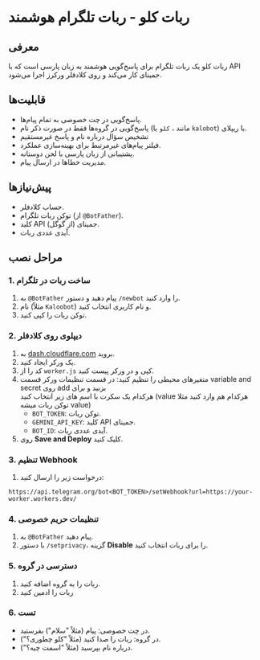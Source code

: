 # ربات کلو - ربات تلگرام هوشمند

## معرفی
ربات کلو یک ربات تلگرام برای پاسخ‌گویی هوشمند به زبان پارسی است که با API جمینای کار می‌کند و روی کلادفلر ورکرز اجرا می‌شود.

## قابلیت‌ها
- پاسخ‌گویی در چت خصوصی به تمام پیام‌ها.
- پاسخ‌گویی در گروه‌ها فقط در صورت ذکر نام (مانند ، `کلو` یا `kalobot`) یا ریپلای.
- تشخیص سؤال درباره نام و پاسخ غیرمستقیم
- فیلتر پیام‌های غیرمرتبط برای بهینه‌سازی عملکرد.
- پشتیبانی از زبان پارسی با لحن دوستانه.
- مدیریت خطاها در ارسال پیام.

## پیش‌نیازها
- حساب کلادفلر.
- توکن ربات تلگرام (از `@BotFather`).
- کلید API جمینای (از گوگل).
- آیدی عددی ربات.

## مراحل نصب
### 1. ساخت ربات در تلگرام
1. به `@BotFather` پیام دهید و دستور `/newbot` را وارد کنید.
2. نام (مثلاً `Kaloobot`) و نام کاربری انتخاب کنید.
3. توکن ربات را کپی کنید.

### 2. دیپلوی روی کلادفلر
1. به [dash.cloudflare.com](https://dash.cloudflare.com/) بروید.
2. یک ورکر ایجاد کنید.
3. کد را از `worker.js` کپی و در ورکر پیست کنید.
4. متغیرهای محیطی را تنظیم کنید:
در قسمت تنظیمات ورکر قسمت variable and secret روی add بزنید و برای                 
هرکدام یک سکرت با اسم های زیر انتخاب کنید (value هرکدام هم وارد کنید مثلا توکن ربات میشه value)
   - `BOT_TOKEN`: توکن ربات.
   - `GEMINI_API_KEY`: کلید API جمینای.
   - `BOT_ID`: آیدی عددی ربات.
6. روی **Save and Deploy** کلیک کنید.

### 3. تنظیم Webhook
1. درخواست زیر را ارسال کنید:

```https://api.telegram.org/bot<BOT_TOKEN>/setWebhook?url=https://your-worker.workers.dev/```

### 4. تنظیمات حریم خصوصی
1. به `@BotFather` پیام دهید.
2. با دستور `/setprivacy`، گزینه **Disable** را برای ربات انتخاب کنید.

### 5. دسترسی در گروه
1. ربات را به گروه اضافه کنید.
2. ربات را ادمین کنید

### 6. تست
- در چت خصوصی: پیام (مثلاً "سلام") بفرستید.
- در گروه: ربات را صدا کنید (مثلاً "کلو چطوری؟").
- درباره نام بپرسید (مثلاً "اسمت چیه؟").

